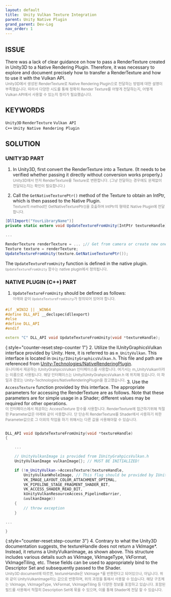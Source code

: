 ```yaml
---
layout: default
title:  Unity Vulkan Texture Integration
parent: Unity Native Plugin
grand_parent: Dev-Log
nav_order: 1
---
```




## **ISSUE**
There was a lack of clear guidance on how to pass a RenderTexture created in Unity3D to a Native Rendering Plugin. Therefore, it was necessary to explore and document precisely how to transfer a RenderTexture and how to use it with the Vulkan API.<br><span style="color:gray"><sup>Unity3D에서 생성된 RenderTexture로 Native Rendering Plugin으로 전달하는 방법에 대한 설명이 부족했습니다. 따라서 다양한 시도를 통해 정확히 Render Texture를 어떻게 전달하는지, 어떻게 Vulkan API에서 사용할 수 있는지 정리가 필요했습니다.</sup></span>

## **KEYWORDS**
`Unity3D` `RenderTexture` `Vulkan API`<br>
`C++` `Unity Native Rendering Plugin`

## **SOLUTION**
### **UNITY3D PART**
1. In Unity3D, first convert the RenderTexture into a Texture. (It needs to be verified whether passing it directly without conversion works properly.) <br><span style="color:gray"><sup>Unity3D에서 먼저 RenderTexture를 Texture로 변환합니다. (그냥 전달하는 경우에도 문제없이 전달되는지는 확인이 필요합니다.)</sup></span>

2. Call the `GetNativeTexturePtr()` method of the Texture to obtain an IntPtr, which is then passed to the Native Plugin. <br><span style="color:gray"><sup>Texture의 method인 GetNativeTexturePtr()을 호출하여 IntPtr의 형태로 Native Plugin에 전달합니다.</sup></span>


```c#
[DllImport("YourLibraryName")]
private static extern void UpdateTextureFromUnity(IntPtr textureHandle);

...

RenderTexture renderTexture = ... ;// Get from camera or create new one
Texture texture = renderTexture;
UpdateTextureFromUnity(texture.GetNativeTexturePtr());
```
The `UpdateTextureFromUnity` function is defined in the native plugin.<br><span style="color:gray"><sup>`UpdateTextureFromUnity` 함수는 native plugin에서 정의됩니다.</sup></span>


### **NATIVE PLUGIN (C++) PART**

1. `UpdateTextureFromUnity` should be defined as follows:<br><span style="color:gray"><sup>아래와 같이 `UpdateTextureFromUnity`가 정의되어 있어야 합니다.</sup></span>

```c++
#if _WIN32 || _WIN64
#define DLL_API __declspec(dllexport)
#else
#define DLL_API
#endif

extern "C" DLL_API void UpdateTextureFromUnity(void *textureHandle);

```

{:style="counter-reset:step-counter 1"}
2. Utilize the IUnityGraphicsVulkan interface provided by Unity. Here, it is referred to as `m_UnityVulkan`. This interface is located in `Unity/IUnityGraphicsVulkan.h`. This file and path are referenced from [Unity-Technologies/NativeRenderingPlugin](https://github.com/Unity-Technologies/NativeRenderingPlugin).<br><span style="color:gray"><sup>유니티에서 제공하는 IUnityGrahpicsVulkan 인터페이스를 사용합니다. 여기서는 m_UnityVulkan이라는 이름으로 사용됩니다. 해당 인터페이스는 Unity/IUnityGrahpicsVulkan.h 에 위치해 있습니다. 이 파일과 경로는 Unity-Technologies/NativeRenderingPlugin을 참고했습니다.</sup></span>
3. Use the `AccessTexture` function provided by this interface. The appropriate parameters for accessing the RenderTexture are as follows. Note that these parameters are for simple usage in a Shader; different values may be required for other operations.<br><span style="color:gray"><sup>이 인터페이스에서 제공하는 AccessTexture 함수를 사용합니다. RenderTexture에 접근하기위해 적절한 Parameter값은 아래와 같이 사용합니다. 단 단순히 RenderTexture를 Shader에서 사용하기 위한 Parameter값으로 그 이외의 작업을 하기 위해서는 다른 값을 사용해야할 수 있습니다.</sup></span>


```c++

DLL_API void UpdateTextureFromUnity(void *textureHandle) 
{

    ...

    // UnityVulkanImage is provided from IUnityGrahpicsVulkan.h
    UnityVulkanImage vulkanImage{}; // MUST BE INITIALIZED!

    if (!m_UnityVulkan->AccessTexture(textureHandle,
        UnityVulkanWholeImage, // This flag should be provided by IUnityGrahpicsVulkan, too.
        VK_IMAGE_LAYOUT_COLOR_ATTACHMENT_OPTIMAL,
        VK_PIPELINE_STAGE_FRAGMENT_SHADER_BIT,
        VK_ACCESS_SHADER_READ_BIT,
        kUnityVulkanResourceAccess_PipelineBarrier,
        &vulkanImage))
    {
        // throw exception
    }

...

}

```

{:style="counter-reset:step-counter 3"}
4. Contrary to what the Unity3D documentation suggests, the textureHandle does not return a VkImage*. Instead, it returns a UnityVulkanImage, as shown above. This structure includes various details such as VkImage, VkImageType, VkFormat, VkImageTiling, etc. These fields can be used to appropriately bind to the Descriptor Set and subsequently passed to the Shader.<br><span style="color:gray"><sup>Unity3D document에 따르면, textureHandle은 VkImage *를 반환한다고 되어있으나, 아닙니다. 위와 같이 UnityVulkanImage라는 값으로 반환하며, 위의 과정을 통해서 사용할 수 있습니다. 해당 구조체는 VkImage, VkImageType, VkFormat, VkImageTiling 등 다양한 정보를 포함하고 있습니다. 포함된 필드를 사용해서 적절히 Description Set에 묶을 수 있으며, 이를 통해 Shader에 전달 할 수 있습니다.</sup></span>